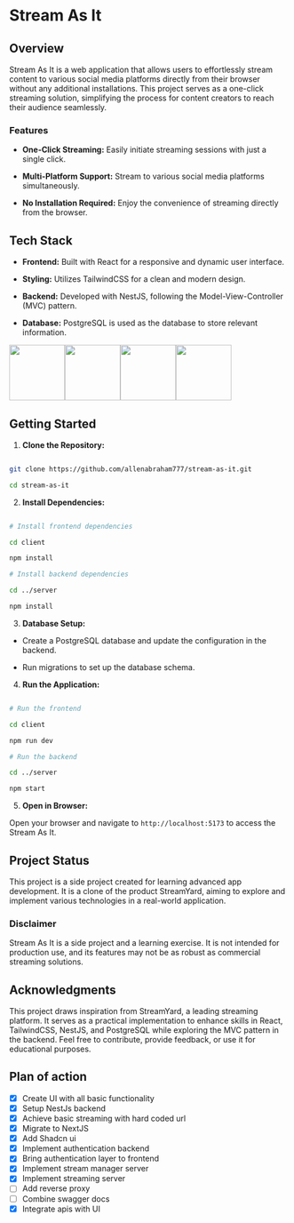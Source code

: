 # Stream As It

## Overview

Stream As It is a web application that allows users to effortlessly stream content to various social media platforms directly from their browser without any additional installations. This project serves as a one-click streaming solution, simplifying the process for content creators to reach their audience seamlessly.

### Features

-   **One-Click Streaming:** Easily initiate streaming sessions with just a single click.

-   **Multi-Platform Support:** Stream to various social media platforms simultaneously.

-   **No Installation Required:** Enjoy the convenience of streaming directly from the browser.

## Tech Stack

-   **Frontend:** Built with React for a responsive and dynamic user interface.

-   **Styling:** Utilizes TailwindCSS for a clean and modern design.

-   **Backend:** Developed with NestJS, following the Model-View-Controller (MVC) pattern.

-   **Database:** PostgreSQL is used as the database to store relevant information.

<div style="display:flex;">
  <img src="https://cdn1.iconfinder.com/data/icons/programing-development-8/24/react_logo-512.png" height="100"/>
  <img src="https://seeklogo.com/images/T/tailwind-css-logo-5AD4175897-seeklogo.com.png" height="100"/>
  <img src="https://uxwing.com/wp-content/themes/uxwing/download/brands-and-social-media/nest-js-icon.png" width="100"/>
  <img src="https://upload.wikimedia.org/wikipedia/commons/thumb/2/29/Postgresql_elephant.svg/993px-Postgresql_elephant.svg.png" height="100" />
</div>

## Getting Started

1.  **Clone the Repository:**

```bash

git clone https://github.com/allenabraham777/stream-as-it.git

cd stream-as-it

```

2.  **Install Dependencies:**

```bash

# Install frontend dependencies

cd client

npm install

# Install backend dependencies

cd ../server

npm install

```

3.  **Database Setup:**

-   Create a PostgreSQL database and update the configuration in the backend.

-   Run migrations to set up the database schema.

4.  **Run the Application:**

```bash

# Run the frontend

cd client

npm run dev

# Run the backend

cd ../server

npm start

```

5.  **Open in Browser:**

Open your browser and navigate to `http://localhost:5173` to access the Stream As It.

## Project Status

This project is a side project created for learning advanced app development. It is a clone of the product StreamYard, aiming to explore and implement various technologies in a real-world application.

### Disclaimer

Stream As It is a side project and a learning exercise. It is not intended for production use, and its features may not be as robust as commercial streaming solutions.

## Acknowledgments

This project draws inspiration from StreamYard, a leading streaming platform. It serves as a practical implementation to enhance skills in React, TailwindCSS, NestJS, and PostgreSQL while exploring the MVC pattern in the backend. Feel free to contribute, provide feedback, or use it for educational purposes.

## Plan of action

-   [x] Create UI with all basic functionality
-   [x] Setup NestJs backend
-   [x] Achieve basic streaming with hard coded url
-   [x] Migrate to NextJS
-   [x] Add Shadcn ui
-   [x] Implement authentication backend
-   [x] Bring authentication layer to frontend
-   [x] Implement stream manager server
-   [x] Implement streaming server
-   [ ] Add reverse proxy
-   [ ] Combine swagger docs
-   [x] Integrate apis with UI
